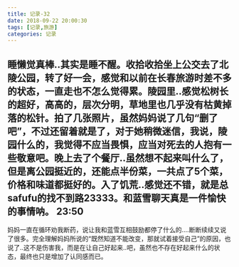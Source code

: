 ```yaml
---
title: 记录-32
date: 2018-09-22 20:00:30
tags: [记录,旅游]
categories: 记录
---
```

睡懒觉真棒..其实是睡不醒。收拾收拾坐上公交去了北陵公园，转了好一会，感觉和以前在长春旅游时差不多的状态，一直走也不怎么觉得累。陵园里..感觉松树长的超好，高高的，层次分明，草地里也几乎没有枯黄掉落的松针。拍了几张照片，虽然妈妈说了几句“删了吧”，不过还留着就是了，对于她稍微迷信，我说，陵园什么的，我觉得不应当畏惧，应当对死去的人抱有一些敬意吧。晚上去了个餐厅..虽然想不起来叫什么了，但是离公园挺近的，还能点半份菜，一共点了5个菜，价格和味道都挺好的。入了饥荒..感觉还不错，就是总safufu的找不到路23333。和蓝雪聊天真是一件愉快的事情呐。
23:50
---
妈妈一直在循环劝我断药，说让我和蓝雪互相鼓励都停了什么的....断断续续又说了很多。完全理解妈妈所说的“既然知道不能改变，那就试着接受自己”的原因，也说了..这不是伤害我，而是在让自己好起来..吧，虽然也不存在好起来什么的状态，最终也只是增加了认同感而已。
